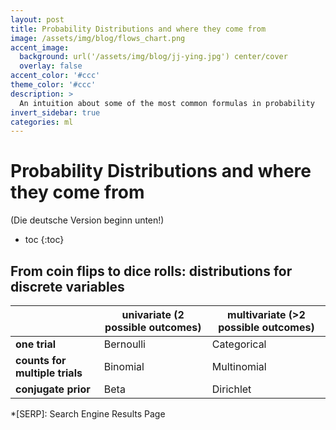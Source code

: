 ```yaml
---
layout: post
title: Probability Distributions and where they come from
image: /assets/img/blog/flows_chart.png
accent_image: 
  background: url('/assets/img/blog/jj-ying.jpg') center/cover
  overlay: false
accent_color: '#ccc'
theme_color: '#ccc'
description: >
  An intuition about some of the most common formulas in probability
invert_sidebar: true
categories: ml
---
```


# Probability Distributions and where they come from

(Die deutsche Version beginn unten!)




* toc
{:toc}

## From coin flips to dice rolls: distributions for discrete variables


|                            | **univariate (2 possible outcomes)** | **multivariate (>2 possible outcomes)** |
|----------------------------|----------------------------------|-------------------------------------|
| **one trial**                | Bernoulli                        | Categorical                         |
| **counts for multiple trials** | Binomial                         | Multinomial                         |
| **conjugate prior**           | Beta                             | Dirichlet                           |






*[SERP]: Search Engine Results Page
